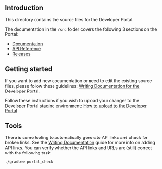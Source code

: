 
## Introduction

This directory contains the source files for the Developer Portal.

The documentation in the `/src` folder covers the following 3 sections on the Portal:
- [Documentation](https://developer.tomtom.com/indigo/documentation)
- [API Reference](https://developer.tomtom.com/indigo/api-reference)
- [Releases](https://developer.tomtom.com/indigo/releases)

## Getting started

If you want to add new documentation or need to edit the existing source files, please follow these
guidelines:
[Writing Documentation for the Developer Portal](https://confluence.tomtomgroup.com/display/SSAUTO/Writing+Documentation+for+the+Developer+Portal).

Follow these instructions if you wish to upload your changes to the Developer Portal staging
environment: 
[How to upload to the Developer Portal](https://confluence.tomtomgroup.com/display/SSAUTO/How+to+upload+to+the+Developer+Portal)

## Tools

There is some tooling to automatically generate API links and check for broken links.
See the 
[Writing Documentation](https://confluence.tomtomgroup.com/display/SSAUTO/Writing+Documentation+for+the+Developer+Portal) 
guide for more info on adding API links.
You can verify whether the API links and URLs are (still) correct with the following task:

```bash
./gradlew portal_check
```
